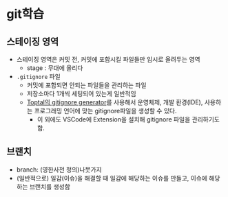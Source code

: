 # git학습


## 스테이징 영역
- 스테이징 영역은 커밋 전, 커밋에 포함시킬 파일들만 임시로 올려두는 영역
  - stage : 무대에 올리다
- `.gitignore` 파일
  - 커밋에 포함되면 안되는 파일들을 관리하는 파일
  - 저장소마다 1개씩 세팅되어 있는게 일반적임
  - [Toptal의 gitignore generator](https://www.toptal.com/developers/gitignore)를 사용해서 운영체제, 개발 환경(IDE), 사용하는 프로그래밍 언어에 맞는 gitignore파일을 생성할 수 있다.
    - 이 외에도 VSCode에 Extension을 설치해 gitignore 파일을 관리하기도 함.


## 브랜치
- branch: (영한사전 정의)나뭇가지
- (일반적으로) 일감(이슈)을 해결할 때 일감에 해당하는 이슈를 만들고, 이슈에 해당하는 브랜치를 생성함